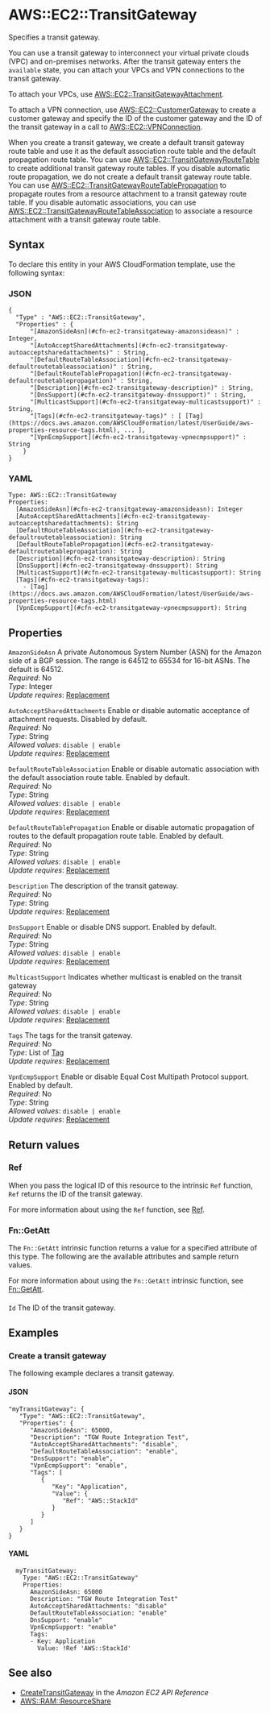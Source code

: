 # AWS::EC2::TransitGateway<a name="aws-resource-ec2-transitgateway"></a>

Specifies a transit gateway\.

You can use a transit gateway to interconnect your virtual private clouds \(VPC\) and on\-premises networks\. After the transit gateway enters the `available` state, you can attach your VPCs and VPN connections to the transit gateway\.

To attach your VPCs, use [AWS::EC2::TransitGatewayAttachment](https://docs.aws.amazon.com/AWSCloudFormation/latest/UserGuide/aws-resource-ec2-transitgatewayattachment.html)\.

To attach a VPN connection, use [AWS::EC2::CustomerGateway](https://docs.aws.amazon.com/AWSCloudFormation/latest/UserGuide/aws-resource-ec2-customer-gateway.html) to create a customer gateway and specify the ID of the customer gateway and the ID of the transit gateway in a call to [AWS::EC2::VPNConnection](https://docs.aws.amazon.com/AWSCloudFormation/latest/UserGuide/aws-resource-ec2-vpn-connection.html)\.

When you create a transit gateway, we create a default transit gateway route table and use it as the default association route table and the default propagation route table\. You can use [AWS::EC2::TransitGatewayRouteTable](https://docs.aws.amazon.com/AWSCloudFormation/latest/UserGuide/aws-resource-ec2-transitgatewayroutetable.html) to create additional transit gateway route tables\. If you disable automatic route propagation, we do not create a default transit gateway route table\. You can use [AWS::EC2::TransitGatewayRouteTablePropagation](https://docs.aws.amazon.com/AWSCloudFormation/latest/UserGuide/aws-resource-ec2-transitgatewayroutetablepropagation.html) to propagate routes from a resource attachment to a transit gateway route table\. If you disable automatic associations, you can use [AWS::EC2::TransitGatewayRouteTableAssociation](https://docs.aws.amazon.com/AWSCloudFormation/latest/UserGuide/aws-resource-ec2-transitgatewayroutetableassociation.html) to associate a resource attachment with a transit gateway route table\.

## Syntax<a name="aws-resource-ec2-transitgateway-syntax"></a>

To declare this entity in your AWS CloudFormation template, use the following syntax:

### JSON<a name="aws-resource-ec2-transitgateway-syntax.json"></a>

```
{
  "Type" : "AWS::EC2::TransitGateway",
  "Properties" : {
      "[AmazonSideAsn](#cfn-ec2-transitgateway-amazonsideasn)" : Integer,
      "[AutoAcceptSharedAttachments](#cfn-ec2-transitgateway-autoacceptsharedattachments)" : String,
      "[DefaultRouteTableAssociation](#cfn-ec2-transitgateway-defaultroutetableassociation)" : String,
      "[DefaultRouteTablePropagation](#cfn-ec2-transitgateway-defaultroutetablepropagation)" : String,
      "[Description](#cfn-ec2-transitgateway-description)" : String,
      "[DnsSupport](#cfn-ec2-transitgateway-dnssupport)" : String,
      "[MulticastSupport](#cfn-ec2-transitgateway-multicastsupport)" : String,
      "[Tags](#cfn-ec2-transitgateway-tags)" : [ [Tag](https://docs.aws.amazon.com/AWSCloudFormation/latest/UserGuide/aws-properties-resource-tags.html), ... ],
      "[VpnEcmpSupport](#cfn-ec2-transitgateway-vpnecmpsupport)" : String
    }
}
```

### YAML<a name="aws-resource-ec2-transitgateway-syntax.yaml"></a>

```
Type: AWS::EC2::TransitGateway
Properties: 
  [AmazonSideAsn](#cfn-ec2-transitgateway-amazonsideasn): Integer
  [AutoAcceptSharedAttachments](#cfn-ec2-transitgateway-autoacceptsharedattachments): String
  [DefaultRouteTableAssociation](#cfn-ec2-transitgateway-defaultroutetableassociation): String
  [DefaultRouteTablePropagation](#cfn-ec2-transitgateway-defaultroutetablepropagation): String
  [Description](#cfn-ec2-transitgateway-description): String
  [DnsSupport](#cfn-ec2-transitgateway-dnssupport): String
  [MulticastSupport](#cfn-ec2-transitgateway-multicastsupport): String
  [Tags](#cfn-ec2-transitgateway-tags): 
    - [Tag](https://docs.aws.amazon.com/AWSCloudFormation/latest/UserGuide/aws-properties-resource-tags.html)
  [VpnEcmpSupport](#cfn-ec2-transitgateway-vpnecmpsupport): String
```

## Properties<a name="aws-resource-ec2-transitgateway-properties"></a>

`AmazonSideAsn`  <a name="cfn-ec2-transitgateway-amazonsideasn"></a>
A private Autonomous System Number \(ASN\) for the Amazon side of a BGP session\. The range is 64512 to 65534 for 16\-bit ASNs\. The default is 64512\.  
*Required*: No  
*Type*: Integer  
*Update requires*: [Replacement](https://docs.aws.amazon.com/AWSCloudFormation/latest/UserGuide/using-cfn-updating-stacks-update-behaviors.html#update-replacement)

`AutoAcceptSharedAttachments`  <a name="cfn-ec2-transitgateway-autoacceptsharedattachments"></a>
Enable or disable automatic acceptance of attachment requests\. Disabled by default\.  
*Required*: No  
*Type*: String  
*Allowed values*: `disable | enable`  
*Update requires*: [Replacement](https://docs.aws.amazon.com/AWSCloudFormation/latest/UserGuide/using-cfn-updating-stacks-update-behaviors.html#update-replacement)

`DefaultRouteTableAssociation`  <a name="cfn-ec2-transitgateway-defaultroutetableassociation"></a>
Enable or disable automatic association with the default association route table\. Enabled by default\.  
*Required*: No  
*Type*: String  
*Allowed values*: `disable | enable`  
*Update requires*: [Replacement](https://docs.aws.amazon.com/AWSCloudFormation/latest/UserGuide/using-cfn-updating-stacks-update-behaviors.html#update-replacement)

`DefaultRouteTablePropagation`  <a name="cfn-ec2-transitgateway-defaultroutetablepropagation"></a>
Enable or disable automatic propagation of routes to the default propagation route table\. Enabled by default\.  
*Required*: No  
*Type*: String  
*Allowed values*: `disable | enable`  
*Update requires*: [Replacement](https://docs.aws.amazon.com/AWSCloudFormation/latest/UserGuide/using-cfn-updating-stacks-update-behaviors.html#update-replacement)

`Description`  <a name="cfn-ec2-transitgateway-description"></a>
The description of the transit gateway\.  
*Required*: No  
*Type*: String  
*Update requires*: [Replacement](https://docs.aws.amazon.com/AWSCloudFormation/latest/UserGuide/using-cfn-updating-stacks-update-behaviors.html#update-replacement)

`DnsSupport`  <a name="cfn-ec2-transitgateway-dnssupport"></a>
Enable or disable DNS support\. Enabled by default\.  
*Required*: No  
*Type*: String  
*Allowed values*: `disable | enable`  
*Update requires*: [Replacement](https://docs.aws.amazon.com/AWSCloudFormation/latest/UserGuide/using-cfn-updating-stacks-update-behaviors.html#update-replacement)

`MulticastSupport`  <a name="cfn-ec2-transitgateway-multicastsupport"></a>
Indicates whether multicast is enabled on the transit gateway  
*Required*: No  
*Type*: String  
*Allowed values*: `disable | enable`  
*Update requires*: [Replacement](https://docs.aws.amazon.com/AWSCloudFormation/latest/UserGuide/using-cfn-updating-stacks-update-behaviors.html#update-replacement)

`Tags`  <a name="cfn-ec2-transitgateway-tags"></a>
The tags for the transit gateway\.  
*Required*: No  
*Type*: List of [Tag](https://docs.aws.amazon.com/AWSCloudFormation/latest/UserGuide/aws-properties-resource-tags.html)  
*Update requires*: [Replacement](https://docs.aws.amazon.com/AWSCloudFormation/latest/UserGuide/using-cfn-updating-stacks-update-behaviors.html#update-replacement)

`VpnEcmpSupport`  <a name="cfn-ec2-transitgateway-vpnecmpsupport"></a>
Enable or disable Equal Cost Multipath Protocol support\. Enabled by default\.  
*Required*: No  
*Type*: String  
*Allowed values*: `disable | enable`  
*Update requires*: [Replacement](https://docs.aws.amazon.com/AWSCloudFormation/latest/UserGuide/using-cfn-updating-stacks-update-behaviors.html#update-replacement)

## Return values<a name="aws-resource-ec2-transitgateway-return-values"></a>

### Ref<a name="aws-resource-ec2-transitgateway-return-values-ref"></a>

When you pass the logical ID of this resource to the intrinsic `Ref` function, `Ref` returns the ID of the transit gateway\.

For more information about using the `Ref` function, see [Ref](https://docs.aws.amazon.com/AWSCloudFormation/latest/UserGuide/intrinsic-function-reference-ref.html)\.

### Fn::GetAtt<a name="aws-resource-ec2-transitgateway-return-values-fn--getatt"></a>

The `Fn::GetAtt` intrinsic function returns a value for a specified attribute of this type\. The following are the available attributes and sample return values\.

For more information about using the `Fn::GetAtt` intrinsic function, see [Fn::GetAtt](https://docs.aws.amazon.com/AWSCloudFormation/latest/UserGuide/intrinsic-function-reference-getatt.html)\.

#### <a name="aws-resource-ec2-transitgateway-return-values-fn--getatt-fn--getatt"></a>

`Id`  <a name="Id-fn::getatt"></a>
The ID of the transit gateway\.

## Examples<a name="aws-resource-ec2-transitgateway--examples"></a>



### Create a transit gateway<a name="aws-resource-ec2-transitgateway--examples--Create_a_transit_gateway"></a>

The following example declares a transit gateway\.

#### JSON<a name="aws-resource-ec2-transitgateway--examples--Create_a_transit_gateway--json"></a>

```
"myTransitGateway": {
   "Type": "AWS::EC2::TransitGateway",
   "Properties": {
      "AmazonSideAsn": 65000,
      "Description": "TGW Route Integration Test",
      "AutoAcceptSharedAttachments": "disable",
      "DefaultRouteTableAssociation": "enable",
      "DnsSupport": "enable",
      "VpnEcmpSupport": "enable",
      "Tags": [
         {
            "Key": "Application",
            "Value": {
               "Ref": "AWS::StackId"
            }
         }
      ]
   }
}
```

#### YAML<a name="aws-resource-ec2-transitgateway--examples--Create_a_transit_gateway--yaml"></a>

```
  myTransitGateway:
    Type: "AWS::EC2::TransitGateway"
    Properties:
      AmazonSideAsn: 65000
      Description: "TGW Route Integration Test"
      AutoAcceptSharedAttachments: "disable"
      DefaultRouteTableAssociation: "enable"
      DnsSupport: "enable"
      VpnEcmpSupport: "enable"
      Tags:
      - Key: Application
        Value: !Ref 'AWS::StackId'
```

## See also<a name="aws-resource-ec2-transitgateway--seealso"></a>
+  [CreateTransitGateway](https://docs.aws.amazon.com/AWSEC2/latest/APIReference/API_CreateTransitGateway.html) in the *Amazon EC2 API Reference*
+  [AWS::RAM::ResourceShare](https://docs.aws.amazon.com/AWSCloudFormation/latest/UserGuide/aws-resource-ram-resourceshare.html)

